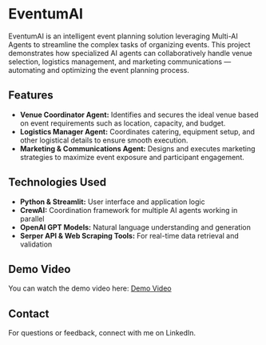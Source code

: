 # EventumAI

EventumAI is an intelligent event planning solution leveraging Multi-AI Agents to streamline the complex tasks of organizing events. This project demonstrates how specialized AI agents can collaboratively handle venue selection, logistics management, and marketing communications — automating and optimizing the event planning process.



## Features

- **Venue Coordinator Agent:** Identifies and secures the ideal venue based on event requirements such as location, capacity, and budget.
- **Logistics Manager Agent:** Coordinates catering, equipment setup, and other logistical details to ensure smooth execution.
- **Marketing & Communications Agent:** Designs and executes marketing strategies to maximize event exposure and participant engagement.

## Technologies Used

- **Python & Streamlit:** User interface and application logic
- **CrewAI:** Coordination framework for multiple AI agents working in parallel
- **OpenAI GPT Models:** Natural language understanding and generation
- **Serper API & Web Scraping Tools:** For real-time data retrieval and validation

## Demo Video

You can watch the demo video here: [Demo Video](demo.mp4)

## Contact

For questions or feedback, connect with me on LinkedIn.
